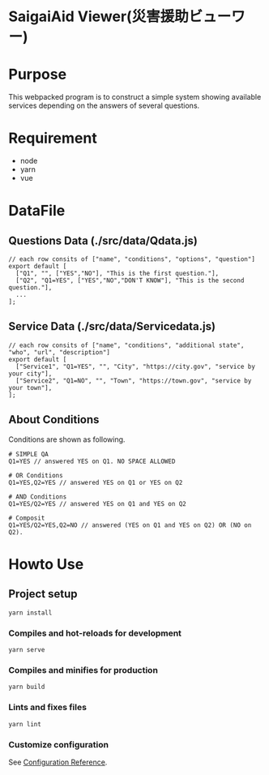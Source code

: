 # SaigaiAid Viewer(災害援助ビューワー)

# Purpose
This webpacked program is to construct a simple system showing available services depending on the answers of several questions.

# Requirement
* node
* yarn
* vue

# DataFile
## Questions Data (./src/data/Qdata.js)
```
// each row consits of ["name", "conditions", "options", "question"]
export default [
  ["Q1", "", ["YES","NO"], "This is the first question."],
  ["Q2", "Q1=YES", ["YES","NO","DON'T KNOW"], "This is the second question."],
  ...
];
```
## Service Data (./src/data/Servicedata.js)
```
// each row consits of ["name", "conditions", "additional state", "who", "url", "description"]
export default [
  ["Service1", "Q1=YES", "", "City", "https://city.gov", "service by your city"],
  ["Service2", "Q1=NO", "", "Town", "https://town.gov", "service by your town"],
];
```

## About Conditions
Conditions are shown as following.
```
# SIMPLE QA
Q1=YES // answered YES on Q1. NO SPACE ALLOWED

# OR Conditions
Q1=YES,Q2=YES // answered YES on Q1 or YES on Q2

# AND Conditions
Q1=YES/Q2=YES // answered YES on Q1 and YES on Q2

# Composit
Q1=YES/Q2=YES,Q2=NO // answered (YES on Q1 and YES on Q2) OR (NO on Q2). 
```

# Howto Use

## Project setup
```
yarn install
```

### Compiles and hot-reloads for development
```
yarn serve
```

### Compiles and minifies for production
```
yarn build
```

### Lints and fixes files
```
yarn lint
```

### Customize configuration
See [Configuration Reference](https://cli.vuejs.org/config/).
